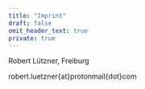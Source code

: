 ```yaml
---
title: "Imprint"
draft: false
omit_header_text: true
private: true
---
```


Robert Lützner, Freiburg

robert.luetzner{at}protonmail{dot}com
